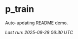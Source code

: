 # p_train

Auto-updating README demo.

<!--START_SECTION:status-->
_Last run: 2025-08-28 06:30 UTC_
<!--END_SECTION:status-->




























































































































































































